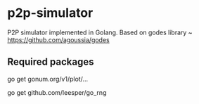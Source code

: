 # p2p-simulator
P2P simulator implemented in Golang. Based on godes library ~ https://github.com/agoussia/godes

## Required packages
go get gonum.org/v1/plot/...


go get github.com/leesper/go_rng
